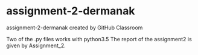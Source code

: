# assignment-2-dermanak
assignment-2-dermanak created by GitHub Classroom

Two of the .py files works with python3.5
The report of the assignment2 is given by Assignment_2.
